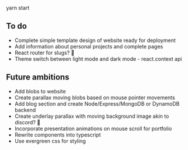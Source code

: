 yarn start

## To do

- Complete simple template design of website ready for deployment
- Add information about personal projects and complete pages 
- React router for slugs? :thinking:
- Theme switch between light mode and dark mode - react.context api

## Future ambitions

- Add blobs to website
- Create parallax moving blobs based on mouse pointer movements
- Add blog section and create Node/Express/MongoDB or DynamoDB backend
- Create underlay parallax with moving background image akin to discord? :thinking:
- Incorporate presentation animations on mouse scroll for portfolio
- Rewrite components into typescript
- Use evergreen css for styling